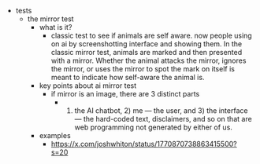   * tests
    * the mirror test
      * what is it?
        * classic test to see if animals are self aware. now people using on ai by screenshotting interface and showing them. In the classic mirror test, animals are marked and then presented with a mirror. Whether the animal attacks the mirror, ignores the mirror, or uses the mirror to spot the mark on itself is meant to indicate how self-aware the animal is.
      * key points about ai mirror test
        * if mirror is an image, there are 3 distinct parts
          * 1) the AI chatbot, 2) me — the user, and 3) the interface — the hard-coded text, disclaimers, and so on that are web programming not generated by either of us.
      * examples
        * https://x.com/joshwhiton/status/1770870738863415500?s=20
